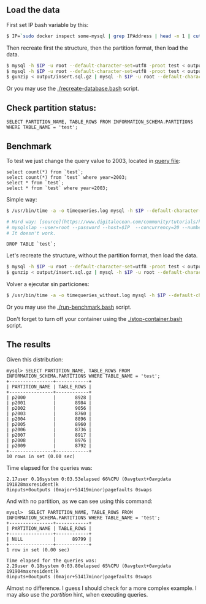 
## Load the data

First set IP bash variable by this:
```bash
$ IP=`sudo docker inspect some-mysql | grep IPAddress | head -n 1 | cut -f 4 -d "\"" ` # use the ouput of this command on the next command as $IP variable
```

Then recreate first the structure, then the partition format, then load the data.
```bash
$ mysql -h $IP -u root --default-character-set=utf8 -proot test < output/create.sql
$ mysql -h $IP -u root --default-character-set=utf8 -proot test < output/alter.sql
$ gunzip < output/insert.sql.gz | mysql -h $IP -u root --default-character-set=utf8 -proot test
```

Or you may use the [./recreate-database.bash](recreate-database.bash) script.


## Check partition status:

```mysql
SELECT PARTITION_NAME, TABLE_ROWS FROM INFORMATION_SCHEMA.PARTITIONS WHERE TABLE_NAME = 'test';
```


## Benchmark

To test we just change the query value to 2003, located in [query file](output/query.sql):

```mysql
select count(*) from `test`;
select count(*) from `test` where year=2003;
select * from `test`;
select * from `test` where year=2003;
```



Simple way:
```bash
$ /usr/bin/time -a -o timequeries.log mysql -h $IP --default-character-set=utf8 -u root -proot test < output/query.sql >/dev/null 2>/dev/null
```

```bash
# Hard way: [source](https://www.digitalocean.com/community/tutorials/how-to-measure-mysql-query-performance-with-mysqlslap)
# mysqlslap --user=root --password --host=$IP  --concurrency=20 --number-of-queries=1000 --create-schema=mysqlslaps --query="output/query.sql" --delimiter=";" --verbose --iterations=2 --debug-info
# It doesn't work.
```
```mysql
DROP TABLE `test`;
```
Let's recreate the structure, without the partition format, then load the data.
```bash
$ mysql -h $IP -u root --default-character-set=utf8 -proot test < output/create.sql
$ gunzip < output/insert.sql.gz | mysql -h $IP -u root --default-character-set=utf8 -proot test
```

Volver a ejecutar sin particiones:

```bash
$ /usr/bin/time -a -o timequeries_without.log mysql -h $IP --default-character-set=utf8 -u root -proot test < output/query.sql >/dev/null 2>/dev/null
```


Or you may use the [./run-benchmark.bash](run-benchmark.bash) script.


Don't forget to turn off your container using the [./stop-container.bash](stop-container.bash) script.

## The results

Given this distribution:

```mysql
mysql> SELECT PARTITION_NAME, TABLE_ROWS FROM INFORMATION_SCHEMA.PARTITIONS WHERE TABLE_NAME = 'test';
+----------------+------------+
| PARTITION_NAME | TABLE_ROWS |
+----------------+------------+
| p2000          |       8928 |
| p2001          |       8984 |
| p2002          |       9056 |
| p2003          |       8760 |
| p2004          |       8896 |
| p2005          |       8960 |
| p2006          |       8736 |
| p2007          |       8917 |
| p2008          |       8976 |
| p2009          |       8792 |
+----------------+------------+
10 rows in set (0.00 sec)
```

Time elapsed for the queries was:

```text
2.17user 0.16system 0:03.53elapsed 66%CPU (0avgtext+0avgdata 191828maxresident)k
0inputs+0outputs (0major+51419minor)pagefaults 0swaps
```


And with no partition, as we can see using this command:

```mysql
mysql>  SELECT PARTITION_NAME, TABLE_ROWS FROM INFORMATION_SCHEMA.PARTITIONS WHERE TABLE_NAME = 'test';
+----------------+------------+
| PARTITION_NAME | TABLE_ROWS |
+----------------+------------+
| NULL           |      89799 |
+----------------+------------+
1 row in set (0.00 sec)
```

```text
Time elapsed for the queries was:
2.29user 0.18system 0:03.80elapsed 65%CPU (0avgtext+0avgdata 191904maxresident)k
0inputs+0outputs (0major+51417minor)pagefaults 0swaps
```

Almost no difference.
I guess I should check for a more complex example.
I may also use the _partition_ hint, when executing queries.

